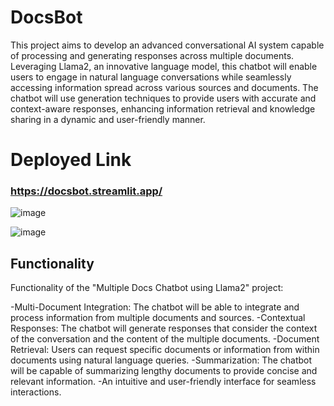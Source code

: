 # DocsBot
This project aims to develop an advanced conversational AI system capable of processing and generating responses across multiple documents. Leveraging Llama2, an innovative language model, this chatbot will enable users to engage in natural language conversations while seamlessly accessing information spread across various sources and documents. The chatbot will use generation techniques to provide users with accurate and context-aware responses, enhancing information retrieval and knowledge sharing in a dynamic and user-friendly manner.

# Deployed Link
### https://docsbot.streamlit.app/



![image](https://github.com/SubhashishMahapatra/Streamlit-LLM-Hackathon/assets/85564014/5bfeb78e-36d3-4583-a31d-0cae8c394264)

![image](https://github.com/SubhashishMahapatra/Streamlit-LLM-Hackathon/assets/85564014/0602616a-c9f2-489a-bfef-0b243cd1fdb8)


## Functionality
Functionality of the "Multiple Docs Chatbot using Llama2" project:

-Multi-Document Integration: The chatbot will be able to integrate and process information from multiple documents and sources.
-Contextual Responses: The chatbot will generate responses that consider the context of the conversation and the content of the multiple documents.
-Document Retrieval: Users can request specific documents or information from within documents using natural language queries.
-Summarization: The chatbot will be capable of summarizing lengthy documents to provide concise and relevant information.
-An intuitive and user-friendly interface for seamless interactions.
